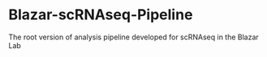 # Blazar-scRNAseq-Pipeline
The root version of analysis pipeline developed for scRNAseq in the Blazar Lab
